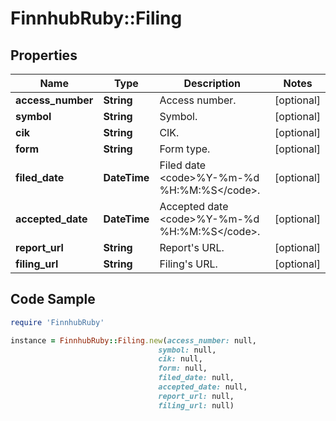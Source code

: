 # FinnhubRuby::Filing

## Properties

Name | Type | Description | Notes
------------ | ------------- | ------------- | -------------
**access_number** | **String** | Access number. | [optional] 
**symbol** | **String** | Symbol. | [optional] 
**cik** | **String** | CIK. | [optional] 
**form** | **String** | Form type. | [optional] 
**filed_date** | **DateTime** | Filed date &lt;code&gt;%Y-%m-%d %H:%M:%S&lt;/code&gt;. | [optional] 
**accepted_date** | **DateTime** | Accepted date &lt;code&gt;%Y-%m-%d %H:%M:%S&lt;/code&gt;. | [optional] 
**report_url** | **String** | Report&#39;s URL. | [optional] 
**filing_url** | **String** | Filing&#39;s URL. | [optional] 

## Code Sample

```ruby
require 'FinnhubRuby'

instance = FinnhubRuby::Filing.new(access_number: null,
                                 symbol: null,
                                 cik: null,
                                 form: null,
                                 filed_date: null,
                                 accepted_date: null,
                                 report_url: null,
                                 filing_url: null)
```



